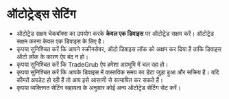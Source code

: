 # **ऑटोट्रेड्स सेटिंग**

- ऑटोट्रेड सक्षम चेकबॉक्स का उपयोग करके **केवल एक डिवाइस** पर ऑटोट्रेड सक्षम करें। ऑटोट्रेड सक्षम करना केवल एक डिवाइस के लिए है।
- कृपया सुनिश्चित करें कि आपने स्क्रीनसेवर, ऑटो डिवाइस लॉक को अक्षम कर दिया है ताकि डिवाइस ऑटो लॉक के कारण ऐप बंद न हो।
- कृपया सुनिश्चित करें कि TradeGrub ऐप हमेशा अग्रभूमि में चल रहा हो।
- कृपया सुनिश्चित करें कि आपके डिवाइस में वास्तविक समय का डेटा जुड़ा हुआ और सक्रिय है। यदि कीमतें अपडेट हो रही हैं तो आप इसे आसानी से सत्यापित कर सकते हैं।
- कृपया व्यक्तिगत सेटिंग सहायता के अनुसार कोई अन्य ऑटोट्रेड सेटिंग सेट करें।

